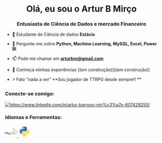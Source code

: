 <h1 align="center">Olá, eu sou o Artur B Mirço</h1>
<h3 align="center">Entusiasta de Ciência de Dados e mercado Financeiro</h3>

- 🌱 Estudante de Ciência de dados **Estácio**

- 💬 Pergunte-me sobre **Python, Machine Learning, MySQL, Excel, Power BI**

- 📫 Pode me chamar em **arturbm@gmail.com**

- 📄 Conheça minhas experiências [(em construção)]((em construção))

- ⚡ Fato "nada a ver" **Sou jogador de TTRPG desde sempre!! **

<h3 align="left">Conecte-se comigo:</h3>
<p align="left">
<a href="https://linkedin.com/in/https://www.linkedin.com/in/artur-barroso-mir%c3%a7o-607429250/" target="blank"><img align="center" src="https://raw.githubusercontent.com/rahuldkjain/github-profile-readme-generator/master/src/images/icons/Social/linked-in-alt.svg" alt=" https://www.linkedin.com/in/artur-barroso-mir%c3%a7o-607429250/" height="30" width="40" /></a>
</p>

<h3 align="left">Idiomas e Ferramentas:</h3>
<p align="left"> <a href="https://www.mysql.com/" target="_blank" rel="noreferrer"> <img src="https://raw.githubusercontent.com/devicons/devicon/master/icons/mysql/mysql-original-wordmark.svg" alt="mysql" width="40" height="40"/> </a> <a href="https://www.python.org" target="_blank" rel="noreferrer"> <img src="https://raw.githubusercontent.com/devicons/devicon/master/icons/python/python-original.svg" alt="python" width="40" height="40"/> </a> </p>
